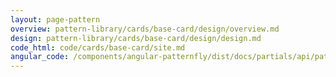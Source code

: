 ```yaml
---
layout: page-pattern
overview: pattern-library/cards/base-card/design/overview.md
design: pattern-library/cards/base-card/design/design.md
code_html: code/cards/base-card/site.md
angular_code: /components/angular-patternfly/dist/docs/partials/api/patternfly.card.directive.pfCard - Timeframe Filters.html
---
```

